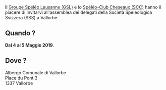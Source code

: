 Il [Groupe Spéléo Lausanne (GSL)](http://www.speleo-lausanne.ch) e lo [Spéléo-Club Cheseaux (SCC)](http://www.speleo-cheseaux.ch)
hanno il piacere di invitarvi all'assemblea dei delegati della Società Speleologica Svizzera (SSS) a Vallorbe.

## Quando ?

**Dal 4 al 5 Maggio 2019**.

## Dove ?

Albergo Comunale di Vallorbe</br>
Place du Pont 3</br>
1337 Vallorbe</br>
